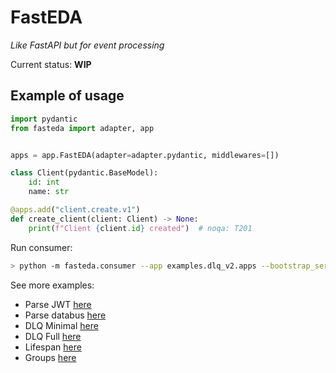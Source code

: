# FastEDA

*Like FastAPI but for event processing*

Current status: **WIP**

## Example of usage

```python
import pydantic
from fasteda import adapter, app


apps = app.FastEDA(adapter=adapter.pydantic, middlewares=[])

class Client(pydantic.BaseModel):
    id: int
    name: str

@apps.add("client.create.v1")
def create_client(client: Client) -> None:
    print(f"Client {client.id} created")  # noqa: T201

```

Run consumer:

```bash
> python -m fasteda.consumer --app examples.dlq_v2.apps --bootstrap_servers localhost:9092 --group_id my-app
```


See more examples:

 - Parse JWT [here](examples/jwt.py)
 - Parse databus [here](examples/databus.py)
 - DLQ Minimal [here](examples/dlq.py)
 - DLQ Full [here](examples/dlq_v2.py)
 - Lifespan [here](examples/lifespan.py)
 - Groups [here](examples/groups.py)
